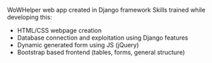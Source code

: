 WoWHelper web app created in Django framework
Skills trained while developing this:
- HTML/CSS webpage creation
- Database connection and exploitation using Django features
- Dynamic generated form using JS (jQuery)
- Bootstrap based frontend (tables, forms, general structure)